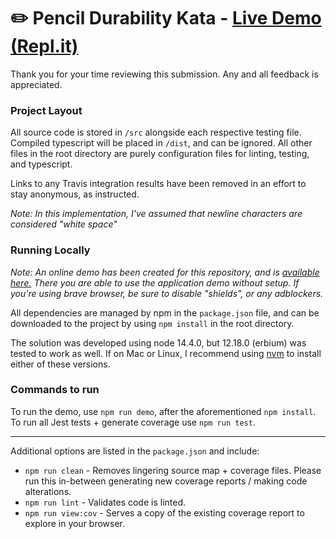 # ✏️ Pencil Durability Kata - <a href="https://pencil-kata.bmitchinson.repl.run" target="_blank">Live Demo (Repl.it)</a>

Thank you for your time reviewing this submission. Any and all feedback is
appreciated.

### Project Layout

All source code is stored in `/src` alongside each respective testing file.
Compiled typescript will be placed in `/dist`, and can be ignored. All other
files in the root directory are purely configuration files for linting,
testing, and typescript.

Links to any Travis integration results have been removed in an effort
to stay anonymous, as instructed.

_Note: In this implementation, I've assumed that newline characters are considered "white space"_

### Running Locally

_Note: An online demo has been created for this repository, and is [available here.](https://pencil-kata.bmitchinson.repl.run) There you are able to use the application demo without setup. If you're using brave browser, be sure to disable "shields", or any adblockers._

All dependencies are managed by npm in the `package.json` file, and can be
downloaded to the project by using `npm install` in the root directory.

The solution was developed using node 14.4.0, but 12.18.0 (erbium)
was tested to work as well. If on Mac or Linux, I recommend using
[nvm](https://github.com/nvm-sh/nvm) to install either of these versions.

### Commands to run

To run the demo, use `npm run demo`, after the aforementioned `npm install`.
To run all Jest tests + generate coverage use `npm run test`.

---

Additional options are listed in the `package.json` and include:

-   `npm run clean` - Removes lingering source map + coverage files. Please run
    this in-between generating new coverage reports / making code alterations.
-   `npm run lint` - Validates code is linted.
-   `npm run view:cov` - Serves a copy of the existing coverage report to explore in your browser.
